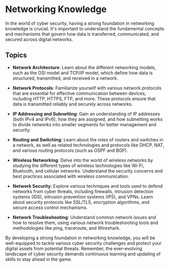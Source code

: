 # Networking Knowledge

In the world of cyber security, having a strong foundation in networking knowledge is crucial. It's important to understand the fundamental concepts and mechanisms that govern how data is transferred, communicated, and secured across digital networks.

## Topics

* **Network Architecture**: Learn about the different networking models, such as the OSI model and TCP/IP model, which define how data is structured, transmitted, and received in a network. 

* **Network Protocols**: Familiarize yourself with various network protocols that are essential for effective communication between devices, including HTTP, HTTPS, FTP, and more. These protocols ensure that data is transmitted reliably and securely across networks.

* **IP Addressing and Subnetting**: Gain an understanding of IP addresses (both IPv4 and IPv6), how they are assigned, and how subnetting works to divide networks into smaller segments for better management and security.

* **Routing and Switching**: Learn about the roles of routers and switches in a network, as well as related technologies and protocols like DHCP, NAT, and various routing protocols (such as OSPF and BGP). 

* **Wireless Networking**: Delve into the world of wireless networks by studying the different types of wireless technologies like Wi-Fi, Bluetooth, and cellular networks. Understand the security concerns and best practices associated with wireless communication.

* **Network Security**: Explore various techniques and tools used to defend networks from cyber threats, including firewalls, intrusion detection systems (IDS), intrusion prevention systems (IPS), and VPNs. Learn about security protocols like SSL/TLS, encryption algorithms, and secure access control mechanisms.

* **Network Troubleshooting**: Understand common network issues and how to resolve them, using various network troubleshooting tools and methodologies like ping, traceroute, and Wireshark.

By developing a strong foundation in networking knowledge, you will be well-equipped to tackle various cyber security challenges and protect your digital assets from potential threats. Remember, the ever-evolving landscape of cyber security demands continuous learning and updating of skills to stay ahead in the game.